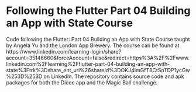 <h1>Following the Flutter Part 04 Building an App with State Course</h1>
Code following the Flutter: Part 04 Building an App with State Course taught by Angela Yu and the London App Brewery. The course can be found at https://www.linkedin.com/learning-login/share?account=35146660&forceAccount=false&redirect=https%3A%2F%2Fwww.linkedin.com%2Flearning%2Fflutter-part-04-building-an-app-with-state%3Ftrk%3Dshare_ent_url%26shareId%3DOKJ4ImGfT8CtSnTDP1ycGw%253D%253D on LinkedIn. The repository contains source code and apk packages for both the Dicee app and the Magic Ball challenge.
